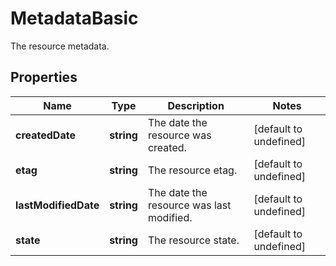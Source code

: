 # MetadataBasic

The resource metadata.
## Properties
| Name | Type | Description | Notes |
| ------------ | ------------- | ------------- | ------------- |
| **createdDate** | **string** | The date the resource was created. | [default to undefined] |
| **etag** | **string** | The resource etag. | [default to undefined] |
| **lastModifiedDate** | **string** | The date the resource was last modified. | [default to undefined] |
| **state** | **string** | The resource state. | [default to undefined] |


